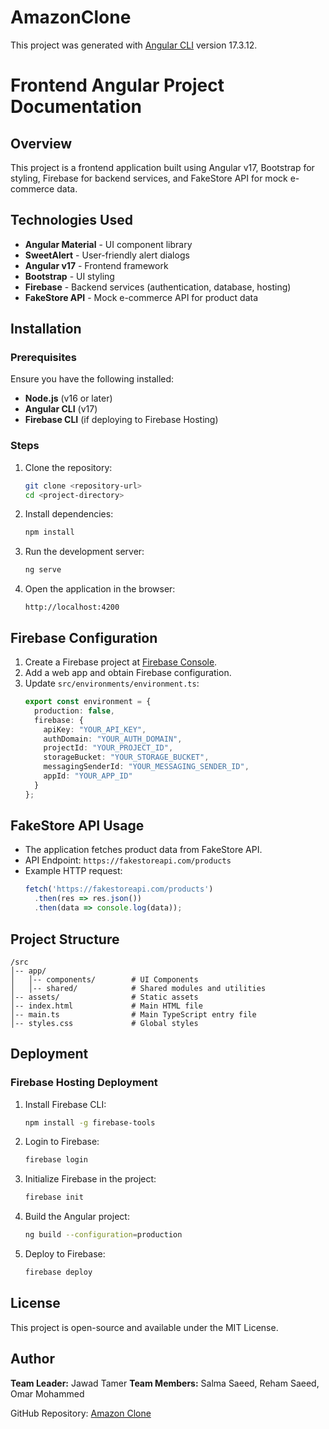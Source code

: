 # AmazonClone

This project was generated with [Angular CLI](https://github.com/angular/angular-cli) version 17.3.12.

# Frontend Angular Project Documentation

## Overview
This project is a frontend application built using Angular v17, Bootstrap for styling, Firebase for backend services, and FakeStore API for mock e-commerce data.

## Technologies Used
- **Angular Material** - UI component library
- **SweetAlert** - User-friendly alert dialogs
- **Angular v17** - Frontend framework
- **Bootstrap** - UI styling
- **Firebase** - Backend services (authentication, database, hosting)
- **FakeStore API** - Mock e-commerce API for product data

## Installation
### Prerequisites
Ensure you have the following installed:
- **Node.js** (v16 or later)
- **Angular CLI** (v17)
- **Firebase CLI** (if deploying to Firebase Hosting)

### Steps
1. Clone the repository:
   ```sh
   git clone <repository-url>
   cd <project-directory>
   ```
2. Install dependencies:
   ```sh
   npm install
   ```
3. Run the development server:
   ```sh
   ng serve
   ```
4. Open the application in the browser:
   ```
   http://localhost:4200
   ```

## Firebase Configuration
1. Create a Firebase project at [Firebase Console](https://console.firebase.google.com/).
2. Add a web app and obtain Firebase configuration.
3. Update `src/environments/environment.ts`:
   ```typescript
   export const environment = {
     production: false,
     firebase: {
       apiKey: "YOUR_API_KEY",
       authDomain: "YOUR_AUTH_DOMAIN",
       projectId: "YOUR_PROJECT_ID",
       storageBucket: "YOUR_STORAGE_BUCKET",
       messagingSenderId: "YOUR_MESSAGING_SENDER_ID",
       appId: "YOUR_APP_ID"
     }
   };
   ```

## FakeStore API Usage
- The application fetches product data from FakeStore API.
- API Endpoint: `https://fakestoreapi.com/products`
- Example HTTP request:
  ```typescript
  fetch('https://fakestoreapi.com/products')
    .then(res => res.json())
    .then(data => console.log(data));
  ```

## Project Structure
```
/src
│-- app/
│   │-- components/        # UI Components
│   │-- shared/            # Shared modules and utilities
│-- assets/                # Static assets
│-- index.html             # Main HTML file
│-- main.ts                # Main TypeScript entry file
│-- styles.css             # Global styles
```

## Deployment
### Firebase Hosting Deployment
1. Install Firebase CLI:
   ```sh
   npm install -g firebase-tools
   ```
2. Login to Firebase:
   ```sh
   firebase login
   ```
3. Initialize Firebase in the project:
   ```sh
   firebase init
   ```
4. Build the Angular project:
   ```sh
   ng build --configuration=production
   ```
5. Deploy to Firebase:
   ```sh
   firebase deploy
   ```

## License
This project is open-source and available under the MIT License.

## Author
**Team Leader:** Jawad Tamer
**Team Members:** Salma Saeed, Reham Saeed, Omar Mohammed

GitHub Repository: [Amazon Clone](https://github.com/jawadTamer/Amazon-clone.git)
